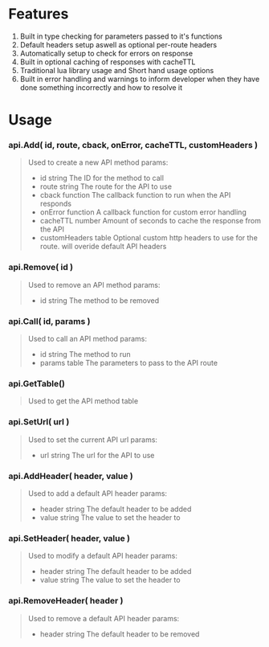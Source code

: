 # Features
1. Built in type checking for parameters passed to it's functions
2. Default headers setup aswell as optional per-route headers
3. Automatically setup to check for errors on response
4. Built in optional caching of responses with cacheTTL
5. Traditional lua library usage and Short hand usage options
6. Built in error handling and warnings to inform developer when they have done something incorrectly and how to resolve it


# Usage
### api.Add( id, route, cback, onError, cacheTTL, customHeaders )
>Used to create a new API method
>params:
> - id				    string		  The ID for the method to call
> - route			    string		  The route for the API to use
> - cback			    function	  The callback function to run when the API responds
> - onError			  function	  A callback function for custom error handling
> - cacheTTL		  number		  Amount of seconds to cache the response from the API
> - customHeaders	table		    Optional custom http headers to use for the route. will overide default API headers


### api.Remove( id )
>Used to remove an API method
>params:
> - id		string		The method to be removed


### api.Call( id, params )
>Used to call an API method
>params:
> - id		  string		The method to run
> - params	table		  The parameters to pass to the API route


### api.GetTable()
>Used to get the API method table

### api.SetUrl( url )
>Used to set the current API url
>params:
> - url		string		The url for the API to use


### api.AddHeader( header, value )
>Used to add a default API header
>params:
> - header		string		The default header to be added
> - value		  string		The value to set the header to


### api.SetHeader( header, value )
>Used to modify a default API header
>params:
> - header		string		The default header to be added
> - value		  string		The value to set the header to


### api.RemoveHeader( header )
>Used to remove a default API header
>params:
> - header		string		The default header to be removed


